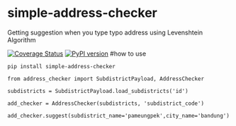 # simple-address-checker
Getting suggestion when you type typo address using Levenshtein Algorithm

[![Coverage Status](https://coveralls.io/repos/github/xhijack/simple-address-checker/badge.svg)](https://coveralls.io/github/xhijack/simple-address-checker) 
[![PyPI version](https://badge.fury.io/py/simple-address-checker.svg)](https://badge.fury.io/py/simple-address-checker)
#how to use

```
pip install simple-address-checker

from address_checker import SubdistrictPayload, AddressChecker

subdistricts = SubdistrictPayload.load_subdistricts('id')

add_checker = AddressChecker(subdistricts, 'subdistrict_code')

add_checker.suggest(subdistrict_name='pameungpek',city_name='bandung')

```